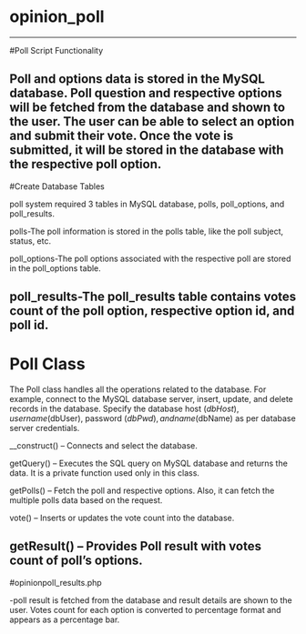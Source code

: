 # opinion_poll
---------------------------------------------------------------------------------------------------------------------------------

#Poll Script Functionality

Poll and options data is stored in the MySQL database. Poll question and respective options will be fetched from the database and shown 
to the user. The user can be able to select an option and submit their vote. Once the vote is submitted, it will be stored in the database
with the respective poll option.
-------------------------------------------------------------------------------------------------------------------------------------------
#Create Database Tables

poll system required 3 tables in MySQL database, polls, poll_options, and poll_results.

polls-The poll information is stored in the polls table, like the poll subject, status, etc.

poll_options-The poll options associated with the respective poll are stored in the poll_options table.

poll_results-The poll_results table contains votes count of the poll option, respective option id, and poll id.
----------------------------------------------------------------------------------------------------------------------------------------
# Poll Class

The Poll class handles all the operations related to the database. For example, connect to the MySQL database server, insert, update,
and delete records in the database. Specify the database host ($dbHost), username ($dbUser), password ($dbPwd), and name ($dbName) as per
 database server credentials.

__construct() – Connects and select the database.

getQuery() – Executes the SQL query on MySQL database and returns the data. It is a private function used only in this class.

getPolls() – Fetch the poll and respective options. Also, it can fetch the multiple polls data based on the request.

vote() – Inserts or updates the vote count into the database.

getResult() – Provides Poll result with votes count of poll’s options.
-----------------------------------------------------------------------------------------------------------------------------------
#opinionpoll_results.php

-poll result is fetched from the database and result details are shown to the user. Votes count for each option is converted to 
percentage format and appears as a percentage bar.
